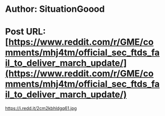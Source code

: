 # Author: SituationGoood
# Post URL: [https://www.reddit.com/r/GME/comments/mhj4tm/official_sec_ftds_fail_to_deliver_march_update/](https://www.reddit.com/r/GME/comments/mhj4tm/official_sec_ftds_fail_to_deliver_march_update/)


https://i.redd.it/2cm2kbhldgq61.jpg